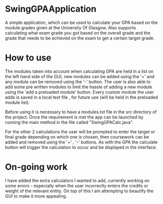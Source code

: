 # SwingGPAApplication
A simple application, which can be used to calculate your GPA based on the module grades given at the University Of Glasgow. Also supports calculating what exam grade you got based on the overall grade and the grade that needs to be achieved on the exam to get a certain target grade.
 
# How to use 
The modules taken into account when calculating GPA are held in a list on the left hand side of the GUI, new modules can be added using the '+' and any module can be removed using the '-' button. The user is also able to add some pre written modules to limit the hassle of adding a new module using the 'add a preloaded module' button. Every custom module the user adds is saved in a local text file , for future use (will be held in the preloaded module list).  
 
Before using it is necessary to have a modules.txt file in the src directory of the project.  Once the requirement is met the app can be launched by running the main method in the file called "SwingGPACalc.java".  
 
 For the other 2 calculations the user will be prompted to enter the target or final grade depending on which one is chosen, then coursework can be added and removed using the  '+' , '-' buttons. As with the GPA the calculate button will trigger the calculation to occur and be displayed in the interface. 
 
# On-going work  
I have added the extra calculators I wanted to add, currently working on some errors - especially when the user incorrectly enters the credits or weight of the relevant entity. On top of this I am attempting to beautify the GUI to make it more appealing. 
 

